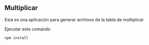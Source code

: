 ## Multiplicar

Esta es una aplicación para generar archivos de la tabla de multiplicar

Ejecutar este comando

```
npm install
``` 
